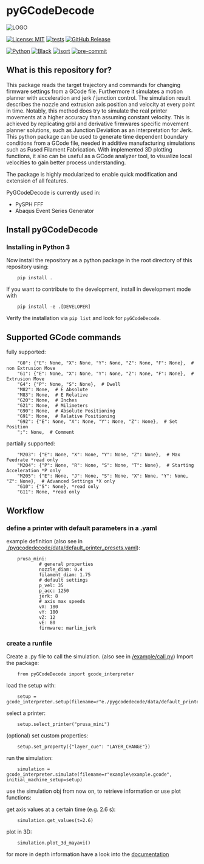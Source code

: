 # pyGCodeDecode

![LOGO](./logo.jpg?raw=true "pyGCD")

[![License: MIT](https://img.shields.io/badge/License-MIT-yellow.svg)](https://opensource.org/licenses/MIT)
[![tests](https://github.com/FAST-LB/pyGCodeDecode/workflows/Tests/badge.svg)](https://github.com/FAST-LB/pyGCodeDecode/actions/workflows/tests.yaml)
[![GitHub Release](https://img.shields.io/github/release/FAST-LB/pyGCodeDecode.svg?style=flat)](https://github.com/FAST-LB/pyGCodeDecode/releases)

[![Python](https://img.shields.io/pypi/pyversions/pygcodedecode.svg)]()
[![Black](https://img.shields.io/badge/code%20style-black-000000.svg)](https://black.readthedocs.io/en/stable/)
[![isort](https://img.shields.io/badge/isort-blue)](https://pycqa.github.io/isort/)
[![pre-commit](https://img.shields.io/badge/pre--commit-enabled-brightgreen?logo=pre-commit&logoColor=white)](https://github.com/pre-commit/pre-commit)

## What is this repository for?

This package reads the target trajectory and commands for changing firmware settings from a GCode file. Furthermore it simulates a motion planner with acceleration and jerk / junction control. The simulation result describes the nozzle and extrusion axis position and velocity at every point in time. Notably, this method does try to simulate the real printer movements at a higher accuracy than assuming constant velocity. This is achieved by replicating grbl and derivative firmwares specific movement planner solutions, such as Junction Deviation as an interpretation for Jerk. This python package can be used to generate time dependent boundary conditions from a GCode file, needed in additive manufacturing simulations such as Fused Filament Fabrication. With implemented 3D plotting functions, it also can be useful as a GCode analyzer tool, to visualize local velocities to gain better process understanding.

The package is highly modularized to enable quick modification and extension of all features.

PyGCodeDecode is currently used in:

- PySPH FFF
- Abaqus Event Series Generator

## Install pyGCodeDecode

### Installing in Python 3

<!-- Set up a virtual environment named `virtual_env` using the `virtualenv` package

        python -m pip install .
        virtualenv virtual_env
        python -m venv virtual_env

If this does not work, you have to install `virtualenv` first (maybe administrator rights are necessary)

        pip install virtualenv

Activate the virtual environment with

        .\virtual_env\Scripts\activate.bat -->

Now install the repository as a python package in the root directory of this repository using:

        pip install .

If you want to contribute to the development, install in development mode with

        pip install -e .[DEVELOPER]

Verify the installation via `pip list` and look for `pyGCodeDecode`.

<!-- ### Installing in `abaqus` python (2.7)

1. Make sure you have installed pip for Abaqus python. If you do not have it, do the following:

        curl -s https://bootstrap.pypa.io/pip/2.7/get-pip.py -o get-pip.py
        abq<version> python get-pip.py --no-warn-script-location

2. Install the package via pip in the root directory of this repository:

        abq<version> python -m pip install .

3. Verify the package installation via `abaqus python -m pip list` and look for `pyGCodeDecode`. -->

## Supported GCode commands

fully supported:

        "G0": {"E": None, "X": None, "Y": None, "Z": None, "F": None},  # non Extrusion Move
        "G1": {"E": None, "X": None, "Y": None, "Z": None, "F": None},  # Extrusion Move
        "G4": {"P": None, "S": None},  # Dwell
        "M82": None,  # E Absolute
        "M83": None,  # E Relative
        "G20": None,  # Inches
        "G21": None,  # Milimeters
        "G90": None,  # Absolute Positioning
        "G91": None,  # Relative Positioning
        "G92": {"E": None, "X": None, "Y": None, "Z": None},  # Set Position
        ";": None,  # Comment


partially supported:

        "M203": {"E": None, "X": None, "Y": None, "Z": None},  # Max Feedrate *read only
        "M204": {"P": None, "R": None, "S": None, "T": None},  # Starting Acceleration *P only
        "M205": {"E": None, "J": None, "S": None, "X": None, "Y": None, "Z": None},  # Advanced Settings *X only
        "G10": {"S": None}, *read only
        "G11": None, *read only

## Workflow

### define a printer with default parameters in a .yaml

example definition (also see in [./pygcodedecode/data/default_printer_presets.yaml](./pygcodedecode/data/default_printer_presets.yaml)):

        prusa_mini:
                # general properties
                nozzle_diam: 0.4
                filament_diam: 1.75
                # default settings
                p_vel: 35
                p_acc: 1250
                jerk: 8
                # axis max speeds
                vX: 180
                vY: 180
                vZ: 12
                vE: 80
                firmware: marlin_jerk

### create a runfile

Create a .py file to call the simulation. (also see in [/example/call.py](pyGCodeDecode/example/call.py))
Import the package:

        from pyGCodeDecode import gcode_interpreter

load the setup with:

        setup = gcode_interpreter.setup(filename=r"e./pygcodedecode/data/default_printer_presets.yaml")

select a printer:

        setup.select_printer("prusa_mini")

(optional) set custom properties:

        setup.set_property({"layer_cue": "LAYER_CHANGE"})

run the simulation:

        simulation = gcode_interpreter.simulate(filename=r"example\example.gcode", initial_machine_setup=setup)

use the simulation obj from now on, to retrieve information or use plot functions:

get axis values at a certain time (e.g. 2.6 s):

        simulation.get_values(t=2.6)


plot in 3D:

        simulation.plot_3d_mayavi()

for more in depth information have a look into the [documentation](doc.md)
